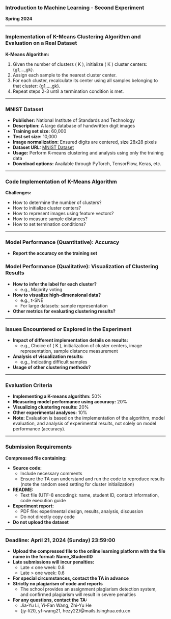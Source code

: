 ### Introduction to Machine Learning - Second Experiment
**Spring 2024**

---

### Implementation of K-Means Clustering Algorithm and Evaluation on a Real Dataset

**K-Means Algorithm:**

1. Given the number of clusters \( K \), initialize \( K \) cluster centers: \{g1,…,gk\}.
2. Assign each sample to the nearest cluster center.
3. For each cluster, recalculate its center using all samples belonging to that cluster: \{g1,…,gk\}.
4. Repeat steps 2-3 until a termination condition is met.

---

### MNIST Dataset

- **Publisher:** National Institute of Standards and Technology
- **Description:** A large database of handwritten digit images
- **Training set size:** 60,000
- **Test set size:** 10,000
- **Image normalization:** Ensured digits are centered, size 28x28 pixels
- **Dataset URL:** [MNIST Dataset](https://paperswithcode.com/dataset/mnist)
- **Usage:** Perform K-means clustering and analysis using only the training data
- **Download options:** Available through PyTorch, TensorFlow, Keras, etc.

---

### Code Implementation of K-Means Algorithm

**Challenges:**
- How to determine the number of clusters?
- How to initialize cluster centers?
- How to represent images using feature vectors?
- How to measure sample distances?
- How to set termination conditions?

---

### Model Performance (Quantitative): Accuracy

- **Report the accuracy on the training set**

### Model Performance (Qualitative): Visualization of Clustering Results

- **How to infer the label for each cluster?**
  - e.g., Majority voting
- **How to visualize high-dimensional data?**
  - e.g., t-SNE
  - For large datasets: sample representation
- **Other metrics for evaluating clustering results?**

---

### Issues Encountered or Explored in the Experiment

- **Impact of different implementation details on results:**
  - e.g., Choice of \( K \), initialization of cluster centers, image representation, sample distance measurement
- **Analysis of visualization results:**
  - e.g., Indicating difficult samples
- **Usage of other clustering methods?**

---

### Evaluation Criteria

- **Implementing a K-means algorithm:** 50%
- **Measuring model performance using accuracy:** 20%
- **Visualizing clustering results:** 20%
- **Other experimental analyses:** 10%
- **Note:** Evaluation is based on the implementation of the algorithm, model evaluation, and analysis of experimental results, not solely on model performance (accuracy).

---

### Submission Requirements

**Compressed file containing:**
- **Source code:**
  - Include necessary comments
  - Ensure the TA can understand and run the code to reproduce results (note the random seed setting for cluster initialization)
- **README:**
  - Text file (UTF-8 encoding): name, student ID, contact information, code execution guide
- **Experiment report:**
  - PDF file: experimental design, results, analysis, discussion
  - Do not directly copy code
- **Do not upload the dataset**

---

### Deadline: April 21, 2024 (Sunday) 23:59:00

- **Upload the compressed file to the online learning platform with the file name in the format: Name_StudentID**
- **Late submissions will incur penalties:**
  - Late ≤ one week: 0.8
  - Late > one week: 0.6
- **For special circumstances, contact the TA in advance**
- **Strictly no plagiarism of code and reports**
  - The school provides an assignment plagiarism detection system, and confirmed plagiarism will result in severe penalties
- **For any questions, contact the TA:**
  - Jia-Yu Li, Yi-Fan Wang, Zhi-Yu He
  - {jy-li20, yf-wang21, hezy22}@mails.tsinghua.edu.cn